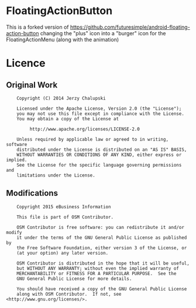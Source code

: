 # FloatingActionButton

This is a forked version of https://github.com/futuresimple/android-floating-action-button changing
the "plus" icon into a "burger" icon for the FloatingActionMenu (along with the animation)

# Licence

## Original Work

        Copyright (C) 2014 Jerzy Chalupski

        Licensed under the Apache License, Version 2.0 (the "License");
        you may not use this file except in compliance with the License.
        You may obtain a copy of the License at

             http://www.apache.org/licenses/LICENSE-2.0

        Unless required by applicable law or agreed to in writing, software
        distributed under the License is distributed on an "AS IS" BASIS,
        WITHOUT WARRANTIES OR CONDITIONS OF ANY KIND, either express or implied.
        See the License for the specific language governing permissions and
        limitations under the License.

## Modifications

        Copyright 2015 eBusiness Information

        This file is part of OSM Contributor.

        OSM Contributor is free software: you can redistribute it and/or modify
        it under the terms of the GNU General Public License as published by
        the Free Software Foundation, either version 3 of the License, or
        (at your option) any later version.

        OSM Contributor is distributed in the hope that it will be useful,
        but WITHOUT ANY WARRANTY; without even the implied warranty of
        MERCHANTABILITY or FITNESS FOR A PARTICULAR PURPOSE.  See the
        GNU General Public License for more details.

        You should have received a copy of the GNU General Public License
        along with OSM Contributor.  If not, see <http://www.gnu.org/licenses/>.